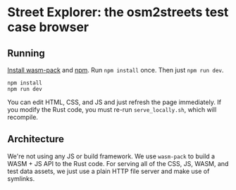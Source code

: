 # Street Explorer: the osm2streets test case browser

## Running

[Install wasm-pack](https://rustwasm.github.io/wasm-pack/installer/) and
[npm](https://docs.npmjs.com/downloading-and-installing-node-js-and-npm). Run `npm install` once. Then just `npm run dev`.

```
npm install
npm run dev
```

You can edit HTML, CSS, and JS and just refresh the page immediately. If you
modify the Rust code, you must re-run `serve_locally.sh`, which will recompile.

## Architecture

We're not using any JS or build framework. We use `wasm-pack` to build a WASM +
JS API to the Rust code. For serving all of the CSS, JS, WASM, and test data
assets, we just use a plain HTTP file server and make use of symlinks.
